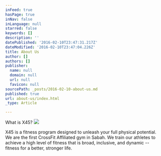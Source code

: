 ```yaml
---
inFeed: true
hasPage: true
inNav: false
inLanguage: null
starred: false
keywords: []
description: ''
datePublished: '2016-02-10T23:47:31.217Z'
dateModified: '2016-02-10T23:47:04.226Z'
title: About Us
author: []
authors: []
publisher:
  name: null
  domain: null
  url: null
  favicon: null
sourcePath: _posts/2016-02-10-about-us.md
published: true
url: about-us/index.html
_type: Article

---
```

What is X45? ![](https://the-grid-user-content.s3-us-west-2.amazonaws.com/76a0a3e1-7dca-45b0-89c9-4f6d92270f81.jpg)

X45 is a fitness program designed to unleash your full physical potential. We are the first CrossFit Affiliated gym in Sabah.
We train our athletes to achieve a high level of fitness that is broad, inclusive, and dynamic -- fitness for a better, stronger life.